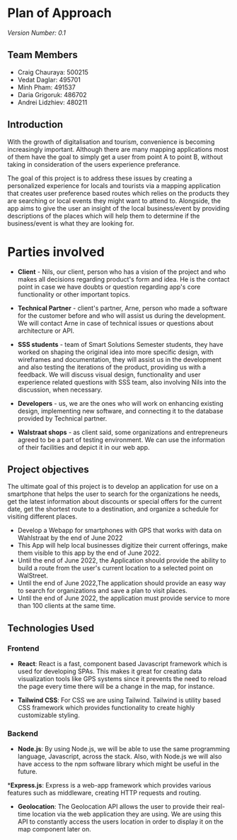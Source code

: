 # Plan of Approach
*Version Number: 0.1* 

## Team Members
* Craig Chauraya: 500215
* Vedat Daglar: 495701
* Minh Pham: 491537
* Daria Grigoruk: 486702
* Andrei Lidzhiev: 480211

## Introduction
 With the growth of digitalisation and tourism, convenience is becoming increasingly important. Although there are many mapping applications most of them have the goal to simply get a user from point A to point B, without taking in consideration of the users  experience preferance.
 
The goal of this project is to address these issues by creating a personalized experience for locals and tourists via a mapping application that creates user preference based routes which relies on the products they are searching or local events they might want to attend to. Alongside, the app aims to give the user an insight of the local business/event by providing descriptions of the places which will help them to determine if the business/event is what they are looking for.

# Parties involved

 - **Client** - Nils, our client, person who has a vision of the project and who makes all decisions regarding product's form and idea. He is the contact point in case we have doubts or question regarding app's core functionality or other important topics.

 - **Technical Partner** - client's partner, Arne, person who made a software for the customer before and who will assist us during the development. We will contact Arne in case of technical issues or questions about architecture or API.

 - **SSS students** - team of Smart Solutions Semester students, they have worked on shaping the original idea into more specific design, with wireframes and documentation, they will assist us in the development and also testing the iterations of the product, providing us with a feedback. We will discuss visual design, functionality and user experience related questions with SSS team, also involving Nils into the discussion, when necessary.

 - **Developers** - us, we are the ones who will work on enhancing existing design, implementing new software, and connecting it to the database provided by Technical partner.

 - **Walstraat shops** - as client said, some organizations and entrepreneurs agreed to be a part of testing environment. We can use the information of their facilities and depict it in our web app.

## Project objectives

The ultimate goal of this project is to develop an application for use on a smartphone that helps the user to search for the organizations he needs, get the latest information about discounts or special offers for the current date, get the shortest route to a destination, and organize a schedule for visiting different places.

* Develop a Webapp for smartphones with GPS that works with data on Wahlstraat by the end of June 2022
* This App  will help local businesses digitize their current offerings, make them visible to this app by the end of June 2022.
* Until the end of June 2022, the Application should provide the ability to build a route from the user's current location to a selected point on WalStreet.
* Until the end of June 2022,The application should provide an easy way to search for organizations and save a plan to visit places.
* Until the end of June 2022, the application must provide service to more than 100 clients at the same time.
## Technologies Used
### Frontend
* __React__: React is a fast, component based Javascript framework which is used for developing SPAs. This makes it great for creating data visualization tools like GPS systems since it prevents the need to reload the page every time there will be a change in the map, for instance.  

* __Tailwind CSS__: For CSS we are using Tailwind. Tailwind is utility based CSS framework which provides functionality to create highly customizable styling.

### Backend 
* __Node.js__:  By using Node.js, we will be able to use the same programming language, Javascript, across the stack. Also, with Node.js we will also have access to the npm software library which might be useful in the future.

*__Express.js__: Express is a web-app framework which provides various features such as middleware, creating HTTP requests and routing.  

* __Geolocation__: The Geolocation API allows the user to provide their real-time location via the web application they are using. We are using this API to constantly access the users location in order to display it on the map component later on.

